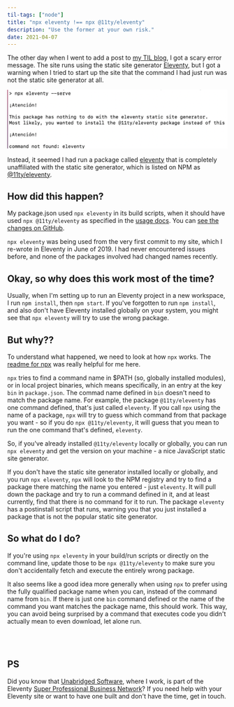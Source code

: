 ```yaml
---
til-tags: ["node"]
title: "npx eleventy !== npx @11ty/eleventy"
description: "Use the former at your own risk."
date: 2021-04-07
---
```


The other day when I went to add a post to [my TIL blog](https://cassey.dev/til), I got a scary error message. The site runs using the static site generator [Eleventy](https://www.11ty.dev/), but I got a warning when I tried to start up the site that the command I had just run was not the static site generator at all. 

  <img
    src="/img/wrong-eleventy.png"
    alt="a screenshot of console output from the command 'npx eleventy --serve', with a message below that reads 'Atencion! This package has nothing to do with the eleventy static site generator. Most likely, you wanted to install the @11ty/eleventy package instead of this. Atencion! command not found: eleventy'"
  />

Instead, it seemed I had run a package called [eleventy](https://www.npmjs.com/package/eleventy) that is completely unaffiliated with the static site generator, which is listed on NPM as [@11ty/eleventy](https://www.npmjs.com/package/@11ty/eleventy). 

## How did this happen? 

My package.json used `npx eleventy` in its build scripts, when it should have used `npx @11ty/eleventy` as specified in the [usage docs](https://www.11ty.dev/docs/usage/). You can [see the changes on GitHub](https://github.com/clottman/cassey-on-eleventy/commit/4c923bf1baca122159db17bafbd251fd0c264924#diff-7ae45ad102eab3b6d7e7896acd08c427a9b25b346470d7bc6507b6481575d519).

`npx eleventy` was being used from the very first commit to my site, which I re-wrote in Eleventy in June of 2019. I had never encountered issues before, and none of the packages involved had changed names recently.

## Okay, so why does this work most of the time?

Usually, when I'm setting up to run an Eleventy project in a new workspace, I run `npm install`, then `npm start`. If you've forgotten to run `npm install`, and also don't have Eleventy installed globally on your system, you might see that `npx eleventy` will try to use the wrong package.

## But why??

To understand what happened, we need to look at how `npx` works. The [readme for npx](https://github.com/npm/npx#readme) was really helpful for me here. 

`npx` tries to find a command name in $PATH (so, globally installed modules), or in local project binaries, which means specifically, in an entry at the key `bin` in `package.json`. The commad name defined in `bin` doesn't need to match the package name. For example, the package `@11ty/eleventy` has one command defined, that's just called `eleventy`. If you call `npx` using the name of a package, `npx` will try to guess which command from that package you want - so if you do `npx @11ty/eleventy`, it will guess that you mean to run the one command that's defined, `eleventy`. 

So, if you've already installed `@11ty/eleventy` locally or globally, you can run `npx eleventy` and get the version on your machine - a nice JavaScript static site generator. 

If you don't have the static site generator installed locally or globally, and you run `npx eleventy`, `npx` will look to the NPM registry and try to find a package there matching the name you entered - just `eleventy`. It will pull down the package and try to run a command defined in it, and at least currently, find that there is no command for it to run. The package `eleventy` has a postinstall script that runs, warning you that you just installed a package that is not the popular static site generator.

## So what do I do?

If you're using `npx eleventy` in your build/run scripts or directly on the command line, update those to be `npx @11ty/eleventy` to make sure you don't accidentally fetch and execute the entirely wrong package. 

It also seems like a good idea more generally when using `npx` to prefer using the fully qualified package name when you can, instead of the command name from `bin`. If there is just one `bin` command defined or the name of the command you want matches the package name, this should work. This way, you can avoid being surprised by a command that executes code you didn't actually mean to even download, let alone run.

<br/>
<br/>

## PS

Did you know that [Unabridged Software](https://www.unabridgedsoftware.com/), where I work, is part of the Eleventy [Super Professional Business Network](https://www.11ty.dev/super-professional-business-network/)? If you need help with your Eleventy site or want to have one built and don't have the time, get in touch.
